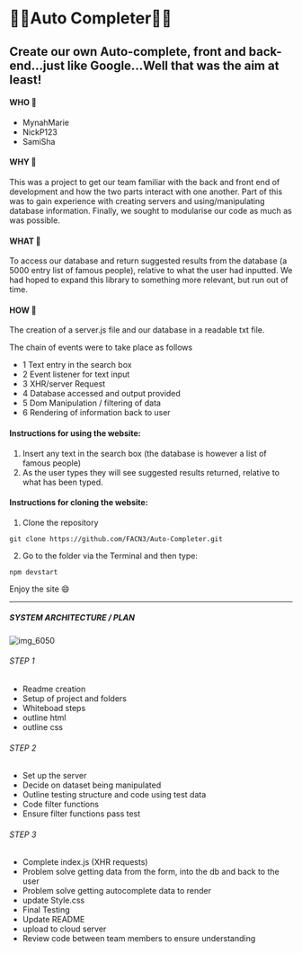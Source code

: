 
# :confetti_ball::confetti_ball:Auto Completer:confetti_ball::confetti_ball:

## Create our own Auto-complete, front and back-end...just like Google...Well that was the aim at least!


#### WHO :busts_in_silhouette:
 - MynahMarie
 - NickP123
 - SamiSha

#### WHY :key:

This was a project to get our team familiar with the back and front end of development and how the two parts interact with one another. Part of this was to gain experience with creating servers and using/manipulating database information. Finally, we sought to modularise our code as much as was possible.


#### WHAT	:loudspeaker:
To access our database and return suggested results from the database (a 5000 entry list of famous people), relative to what the user had inputted. We had hoped to expand this library to something more relevant, but run out of time.

#### HOW :wrench:

The creation of a server.js file and our database in a readable txt file.

The chain of events were to take place as follows

- 1 Text entry in the search box
- 2 Event listener for text input
- 3 XHR/server Request
- 4 Database accessed and output provided
- 5 Dom Manipulation / filtering of data
- 6 Rendering of information back to user

#### Instructions for using the website:

1) Insert any text in the search box (the database is however a list of famous people)
2) As the user types they will see suggested results returned, relative to what has been typed.

#### Instructions for cloning the website:

1) Clone the repository

```
git clone https://github.com/FACN3/Auto-Completer.git
```

2) Go to the folder via the Terminal and then type:

```
npm devstart
```

Enjoy the site 😄

----------------------------------


##### SYSTEM ARCHITECTURE / PLAN

![img_6050](https://user-images.githubusercontent.com/25667270/33143605-15f8affc-cfc3-11e7-81a7-16eeed96bbb2.jpg)

###### STEP 1
- Readme creation
- Setup of project and folders
- Whiteboad steps
- outline html
- outline css


###### STEP 2
- Set up the server
- Decide on dataset being manipulated
- Outline testing structure and code using test data
- Code filter functions
- Ensure filter functions pass test

###### STEP 3
- Complete index.js (XHR requests)
- Problem solve getting data from the form, into the db and back to the user
- Problem solve getting autocomplete data to render
- update Style.css
- Final Testing
- Update README
- upload to cloud server
- Review code between team members to ensure understanding
